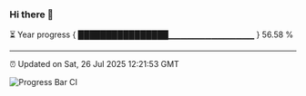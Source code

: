 ### Hi there 👋

⏳ Year progress { ████████████████▁▁▁▁▁▁▁▁▁▁▁▁▁▁ } 56.58 %

---

⏰ Updated on Sat, 26 Jul 2025 12:21:53 GMT

![Progress Bar CI](https://github.com/Shyam-Makwana/GitHub-Actions-Demo/workflows/Progress%20Bar%20CI/badge.svg)
